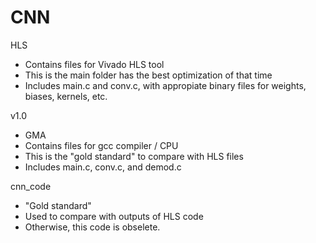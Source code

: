 # CNN

HLS
- Contains files for Vivado HLS tool
- This is the main folder has the best optimization of that time
- Includes main.c and conv.c, with appropiate binary files for weights, biases, kernels, etc.

v1.0
- GMA
- Contains files for gcc compiler / CPU
- This is the "gold standard" to compare with HLS files
- Includes main.c, conv.c, and demod.c

cnn_code
- "Gold standard"
- Used to compare with outputs of HLS code
- Otherwise, this code is obselete.
